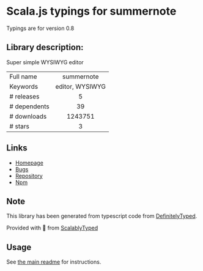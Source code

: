 
# Scala.js typings for summernote

Typings are for version 0.8

## Library description:
Super simple WYSIWYG editor

|                    |                 |
| ------------------ | :-------------: |
| Full name          | summernote |
| Keywords           | editor, WYSIWYG |
| # releases         | 5 |
| # dependents       | 39 |
| # downloads        | 1243751 |
| # stars            | 3 |

## Links
- [Homepage](https://github.com/summernote/summernote#readme)
- [Bugs](https://github.com/summernote/summernote/issues)
- [Repository](https://github.com/summernote/summernote)
- [Npm](https://www.npmjs.com/package/summernote)
    


## Note
This library has been generated from typescript code from [DefinitelyTyped](https://definitelytyped.org).

Provided with :purple_heart: from [ScalablyTyped](https://github.com/oyvindberg/ScalablyTyped)

## Usage
See [the main readme](../../readme.md) for instructions.


